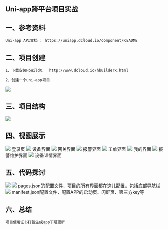 Uni-app跨平台项目实战
-------------------------------------------------------------------------------------------------
一、参考资料
----------------

	Uni-app API文档 : https://uniapp.dcloud.io/component/README

二、项目创建
----------------
	1、下载安装HbuildX   http://www.dcloud.io/hbuilderx.html

	2、创建一个uni-app项目

<img src="https://github.com/fupan1018/uni-app/blob/master/example/a.png"/>

三、项目结构
----------------
<img src="https://github.com/fupan1018/uni-app/blob/master/example/b.png"/>
	
四、视图展示
----------------
<img src="https://github.com/fupan1018/movie-app/blob/master/example/c.png"/>
	登录页

<img src="https://github.com/fupan1018/uni-app/blob/master/example/d.png"/>
	设备界面

<img src="https://github.com/fupan1018/uni-app/blob/master/example/f.png"/>
	网关界面

<img src="https://github.com/fupan1018/uni-app/blob/master/example/h.png"/>
	报警界面

<img src="https://github.com/fupan1018/uni-app/blob/master/example/i.png"/>
	工单界面

<img src="https://github.com/fupan1018/uni-app/blob/master/example/j.png"/>
	我的界面

<img src="https://github.com/fupan1018/uni-app/blob/master/example/j.png"/>
	报警维护界面

<img src="https://github.com/fupan1018/uni-app/blob/master/example/l.png"/>
	设备详情界面

五、代码探讨
----------------
<img src="https://github.com/fupan1018/uni-app/blob/master/example/m.png"/>
<img src="https://github.com/fupan1018/uni-app/blob/master/example/n.png"/>
	pages.json的配置文件，项目的所有界面都在这儿配置，包括底部导航栏

<img src="https://github.com/fupan1018/uni-app/blob/master/example/o.png"/>
	manifest.json配置文件，配置APP的启动页、闪屏页、第三方key等

六、总结
----------------
	项目使用证书打包生成app下期更新






